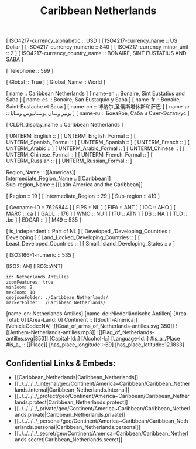 ﻿---
location:
- 12.1833
- -69
type: Country
tags:
- geo/Country
SpocWebEntityId: 26832
isDeleted: false
confidential: public
license: CC BY-SA 4.0
isReadOnly: false
source: https://datahub.io/core/country-codes
cssclasses: Country
publish: true
title: Caribbean Netherlands
linkTitle: 
keywords: 
layout: 
draft: false
publishDate: 
expiryDate: 
aliases:
- BQ
- BES
- Caribbean Netherlands
- Bonaire, Sint Eustatius and Saba
- Bonaire, San Eustaquio y Saba
- Bonaire, Saint-Eustache et Saba
- بونير وسان يوستاتيوس وسابا
- 博纳尔,圣俄斯塔休斯和萨巴
- Бонайре, Саба и Синт-Эстатиус
- 
Languages:
- nl
- pap
- en
---


[	ISO4217-currency_alphabetic	 :: USD ] 
[	ISO4217-currency_name	 :: US Dollar ] 
[	ISO4217-currency_numeric	 :: 840 ] 
[	ISO4217-currency_minor_unit	 :: 2 ] 
[	ISO4217-currency_country_name	 :: BONAIRE, SINT EUSTATIUS AND SABA ] 

[	Telephone	 :: 599 ] 

[	Global	 :: True ] 
[	Global_Name	 :: World ] 

[	name	 :: Caribbean Netherlands ] 
[	name-en	 :: Bonaire, Sint Eustatius and Saba ] 
[	name-es	 :: Bonaire, San Eustaquio y Saba ] 
[	name-fr	 :: Bonaire, Saint-Eustache et Saba ] 
[	name-cn	 :: 博纳尔,圣俄斯塔休斯和萨巴 ] 
[	name-ar	 :: بونير وسان يوستاتيوس وسابا ] 
[	name-ru	 :: Бонайре, Саба и Синт-Эстатиус ] 

[	CLDR_display_name	 :: Caribbean Netherlands ] 

[	UNTERM_English	 ::  ] 
[	UNTERM_English_Formal	 ::  ] 
[	UNTERM_Spanish_Formal	 ::  ] 
[	UNTERM_Spanish	 ::  ] 
[	UNTERM_French	 ::  ] 
[	UNTERM_Arabic	 ::  ] 
[	UNTERM_Arabic_Formal	 ::  ] 
[	UNTERM_Chinese	 ::  ] 
[	UNTERM_Chinese_Formal	 ::  ] 
[	UNTERM_French_Formal	 ::  ] 
[	UNTERM_Russian	 ::  ] 
[	UNTERM_Russian_Formal	 ::  ] 

Region_Name ::  [[Americas]]  
Intermediate_Region_Name ::  [[Caribbean]]  
Sub-region_Name ::  [[Latin America and the Caribbean]] 

[	Region	 :: 19 ] 
[	Intermediate_Region	 :: 29 ] 
[	Sub-region	 :: 419 ] 

[	Geoname-ID	 :: 7626844 ] 
[	FIPS	 :: NL ] 
[	FIFA	 :: ANT ] 
[	IOC	 :: AHO ] 
[	MARC	 :: ca ] 
[	GAUL	 :: 176 ] 
[	WMO	 :: NU ] 
[	ITU	 :: ATN ] 
[	DS	 :: NA ] 
[	TLD	 :: .bq ] 
[	EDGAR	 ::  ] 
[	M49	 :: 535 ] 

[	is_independent	 :: Part of NL ] 
[	Developed_/Developing_Countries	 :: Developing ] 
[	Land_Locked_Developing_Countries	 ::  ] 
[	Least_Developed_Countries	 ::  ] 
[	Small_Island_Developing_States	 :: x ] 

[	ISO3166-1-numeric	 :: 535 ] 



[ISO2::AN] 
[ISO3::ANT] 
```leaflet
id: Netherlands Antilles
zoomFeatures: true 
minZoom: 2 
maxZoom: 18
geojsonFolder: ./Caribbean_Netherlands/
markerFolder: ./Caribbean_Netherlands/
```

[name-en::Netherlands Antilles] 
[name-de::Niederländische Antillen] 
[Area-Total::0] 
[Area-Land::0] 
Continent :: [[South-America]]  
[VehicleCode::NA] 
![[Coat_of_arms_of_Netherlands-antilles.svg|350]] 
![[Anthem-Netherlands-antilles.mp3]] 
![[Flag_of_Netherlands-antilles.svg|350]] 
[Capital-Id::] 
[Alcohol-l::] 
[Language-Id::] 
#is_a_/Place  
#is_a_ :: [[Place]] 
[has_place_longitude::-69] 
[has_place_latitude::12.1833] 



## Confidential Links & Embeds: 
- [[Caribbean_Netherlands|Caribbean_Netherlands]]  
- [[../../../../_internal/geo/Continent/America~Caribbean/Caribbean_Netherlands.internal|Caribbean_Netherlands.internal]] 
- [[../../../../_protect/geo/Continent/America~Caribbean/Caribbean_Netherlands.protect|Caribbean_Netherlands.protect]] 
- [[../../../../_private/geo/Continent/America~Caribbean/Caribbean_Netherlands.private|Caribbean_Netherlands.private]] 
- [[../../../../_personal/geo/Continent/America~Caribbean/Caribbean_Netherlands.personal|Caribbean_Netherlands.personal]] 
- [[../../../../_secret/geo/Continent/America~Caribbean/Caribbean_Netherlands.secret|Caribbean_Netherlands.secret]] 

